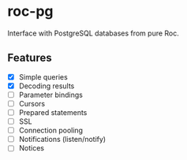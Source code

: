 # roc-pg

Interface with PostgreSQL databases from pure Roc.

## Features

- [x] Simple queries
- [x] Decoding results
- [ ] Parameter bindings
- [ ] Cursors
- [ ] Prepared statements
- [ ] SSL
- [ ] Connection pooling
- [ ] Notifications (listen/notify)
- [ ] Notices
